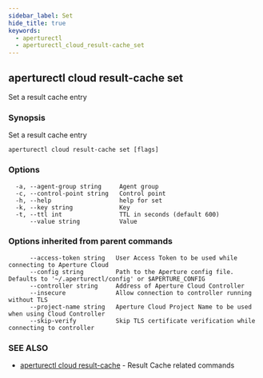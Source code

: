 ```yaml
---
sidebar_label: Set
hide_title: true
keywords:
  - aperturectl
  - aperturectl_cloud_result-cache_set
---
```


<!-- markdownlint-disable -->

## aperturectl cloud result-cache set

Set a result cache entry

### Synopsis

Set a result cache entry

```
aperturectl cloud result-cache set [flags]
```

### Options

```
  -a, --agent-group string     Agent group
  -c, --control-point string   Control point
  -h, --help                   help for set
  -k, --key string             Key
  -t, --ttl int                TTL in seconds (default 600)
      --value string           Value
```

### Options inherited from parent commands

```
      --access-token string   User Access Token to be used while connecting to Aperture Cloud
      --config string         Path to the Aperture config file. Defaults to '~/.aperturectl/config' or $APERTURE_CONFIG
      --controller string     Address of Aperture Cloud Controller
      --insecure              Allow connection to controller running without TLS
      --project-name string   Aperture Cloud Project Name to be used when using Cloud Controller
      --skip-verify           Skip TLS certificate verification while connecting to controller
```

### SEE ALSO

- [aperturectl cloud result-cache](/reference/aperture-cli/aperturectl/cloud/result-cache/result-cache.md) - Result Cache related commands
